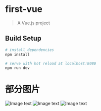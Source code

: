 
# first-vue

> A Vue.js project

## Build Setup

``` bash
# install dependencies
npm install

# serve with hot reload at localhost:8080
npm run dev

```
# 部分图片

![Image text](https://raw.githubusercontent.com/yjrhgvbn/shopping/master/2020-08-12-21-03-07.png)
![Image text](https://raw.githubusercontent.com/yjrhgvbn/shopping/master/2020-08-12-21-03-26.png)
![Image text](https://raw.githubusercontent.com/yjrhgvbn/shopping/master/2020-08-12-21-03-33.png)
